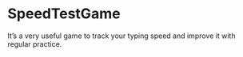 # SpeedTestGame
 It’s a very useful game to track your typing speed and improve it with regular practice.
